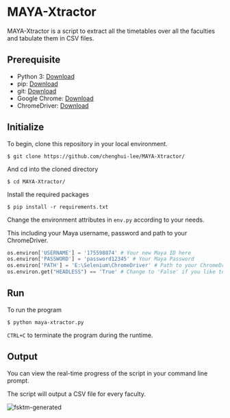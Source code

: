 # MAYA-Xtractor
MAYA-Xtractor is a script to extract all the timetables over all the faculties and tabulate them in CSV files.

## Prerequisite
- Python 3: [Download](https://www.python.org/downloads/)
- pip: [Download](https://pip.pypa.io/en/stable/installing/)
- git: [Download](https://git-scm.com/download/)
- Google Chrome: [Download](https://www.google.com/chrome/)
- ChromeDriver: [Download](https://chromedriver.chromium.org/downloads)

## Initialize
To begin, clone this repository in your local environment.

```$ git clone https://github.com/chenghui-lee/MAYA-Xtractor/```

And cd into the cloned directory

```$ cd MAYA-Xtractor/```

Install the required packages

```$ pip install -r requirements.txt```

Change the environment attributes in ```env.py``` according to your needs.

This including your Maya username, password and path to your ChromeDriver.

```python
os.environ['USERNAME'] = '175598874' # Your new Maya ID here
os.environ['PASSWORD'] = 'password12345' # Your Maya Password
os.environ['PATH'] = 'E:\Selenium\ChromeDriver' # Path to your ChromeDriver
os.environ.get("HEADLESS") == 'True' # Change to 'False' if you like to visualise it
```

## Run
To run the program

```$ python maya-xtractor.py```

```CTRL+C``` to terminate the program during the runtime.

## Output
You can view the real-time progress of the script in your command line prompt.

The script will output a CSV file for every faculty.

![fsktm-generated](https://i.imgur.com/26NenwJ.png)
